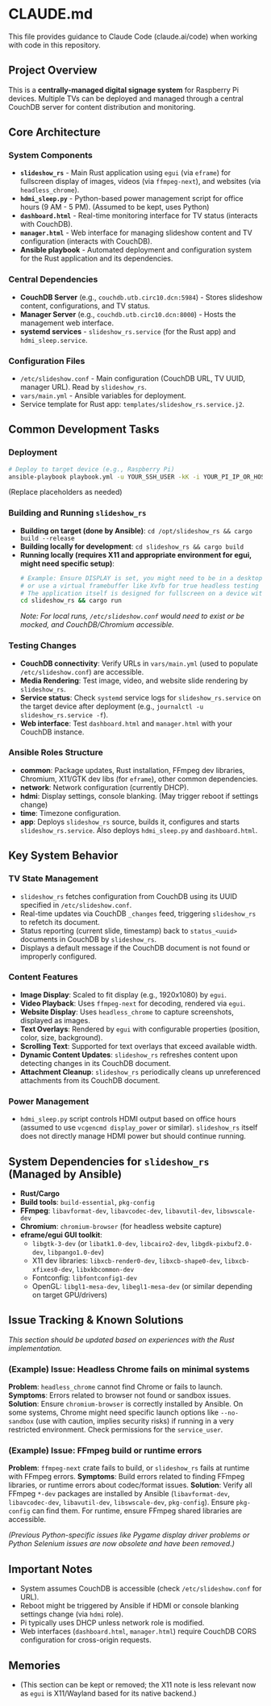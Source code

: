 # CLAUDE.md

This file provides guidance to Claude Code (claude.ai/code) when working with code in this repository.

## Project Overview

This is a **centrally-managed digital signage system** for Raspberry Pi devices. Multiple TVs can be deployed and managed through a central CouchDB server for content distribution and monitoring.

## Core Architecture

### System Components
- **`slideshow_rs`** - Main Rust application using `egui` (via `eframe`) for fullscreen display of images, videos (via `ffmpeg-next`), and websites (via `headless_chrome`).
- **`hdmi_sleep.py`** - Python-based power management script for office hours (9 AM - 5 PM). (Assumed to be kept, uses Python)
- **`dashboard.html`** - Real-time monitoring interface for TV status (interacts with CouchDB).
- **`manager.html`** - Web interface for managing slideshow content and TV configuration (interacts with CouchDB).
- **Ansible playbook** - Automated deployment and configuration system for the Rust application and its dependencies.

### Central Dependencies
- **CouchDB Server** (e.g., `couchdb.utb.circ10.dcn:5984`) - Stores slideshow content, configurations, and TV status.
- **Manager Server** (e.g., `couchdb.utb.circ10.dcn:8000`) - Hosts the management web interface.
- **systemd services** - `slideshow_rs.service` (for the Rust app) and `hdmi_sleep.service`.

### Configuration Files
- `/etc/slideshow.conf` - Main configuration (CouchDB URL, TV UUID, manager URL). Read by `slideshow_rs`.
- `vars/main.yml` - Ansible variables for deployment.
- Service template for Rust app: `templates/slideshow_rs.service.j2`.

## Common Development Tasks

### Deployment
```bash
# Deploy to target device (e.g., Raspberry Pi)
ansible-playbook playbook.yml -u YOUR_SSH_USER -kK -i YOUR_PI_IP_OR_HOSTNAME, -e ansible_python_interpreter=/usr/bin/python3
```
(Replace placeholders as needed)

### Building and Running `slideshow_rs`
- **Building on target (done by Ansible)**: `cd /opt/slideshow_rs && cargo build --release`
- **Building locally for development**: `cd slideshow_rs && cargo build`
- **Running locally (requires X11 and appropriate environment for egui, might need specific setup)**:
  ```bash
  # Example: Ensure DISPLAY is set, you might need to be in a desktop environment
  # or use a virtual framebuffer like Xvfb for true headless testing of the UI part.
  # The application itself is designed for fullscreen on a device with a display server.
  cd slideshow_rs && cargo run
  ```
  *Note: For local runs, `/etc/slideshow.conf` would need to exist or be mocked, and CouchDB/Chromium accessible.*

### Testing Changes
- **CouchDB connectivity**: Verify URLs in `vars/main.yml` (used to populate `/etc/slideshow.conf`) are accessible.
- **Media Rendering**: Test image, video, and website slide rendering by `slideshow_rs`.
- **Service status**: Check `systemd` service logs for `slideshow_rs.service` on the target device after deployment (e.g., `journalctl -u slideshow_rs.service -f`).
- **Web interface**: Test `dashboard.html` and `manager.html` with your CouchDB instance.

### Ansible Roles Structure
- **common**: Package updates, Rust installation, FFmpeg dev libraries, Chromium, X11/GTK dev libs (for `eframe`), other common dependencies.
- **network**: Network configuration (currently DHCP).
- **hdmi**: Display settings, console blanking. (May trigger reboot if settings change)
- **time**: Timezone configuration.
- **app**: Deploys `slideshow_rs` source, builds it, configures and starts `slideshow_rs.service`. Also deploys `hdmi_sleep.py` and `dashboard.html`.

## Key System Behavior

### TV State Management
- `slideshow_rs` fetches configuration from CouchDB using its UUID specified in `/etc/slideshow.conf`.
- Real-time updates via CouchDB `_changes` feed, triggering `slideshow_rs` to refetch its document.
- Status reporting (current slide, timestamp) back to `status_<uuid>` documents in CouchDB by `slideshow_rs`.
- Displays a default message if the CouchDB document is not found or improperly configured.

### Content Features
- **Image Display**: Scaled to fit display (e.g., 1920x1080) by `egui`.
- **Video Playback**: Uses `ffmpeg-next` for decoding, rendered via `egui`.
- **Website Display**: Uses `headless_chrome` to capture screenshots, displayed as images.
- **Text Overlays**: Rendered by `egui` with configurable properties (position, color, size, background).
- **Scrolling Text**: Supported for text overlays that exceed available width.
- **Dynamic Content Updates**: `slideshow_rs` refreshes content upon detecting changes in its CouchDB document.
- **Attachment Cleanup**: `slideshow_rs` periodically cleans up unreferenced attachments from its CouchDB document.

### Power Management
- `hdmi_sleep.py` script controls HDMI output based on office hours (assumed to use `vcgencmd display_power` or similar). `slideshow_rs` itself does not directly manage HDMI power but should continue running.

## System Dependencies for `slideshow_rs` (Managed by Ansible)
- **Rust/Cargo**
- **Build tools**: `build-essential`, `pkg-config`
- **FFmpeg**: `libavformat-dev`, `libavcodec-dev`, `libavutil-dev`, `libswscale-dev`
- **Chromium**: `chromium-browser` (for headless website capture)
- **eframe/egui GUI toolkit**:
    - `libgtk-3-dev` (or `libatk1.0-dev`, `libcairo2-dev`, `libgdk-pixbuf2.0-dev`, `libpango1.0-dev`)
    - X11 dev libraries: `libxcb-render0-dev`, `libxcb-shape0-dev`, `libxcb-xfixes0-dev`, `libxkbcommon-dev`
    - Fontconfig: `libfontconfig1-dev`
    - OpenGL: `libgl1-mesa-dev`, `libegl1-mesa-dev` (or similar depending on target GPU/drivers)

## Issue Tracking & Known Solutions

*This section should be updated based on experiences with the Rust implementation.*

### (Example) Issue: Headless Chrome fails on minimal systems
**Problem**: `headless_chrome` cannot find Chrome or fails to launch.
**Symptoms**: Errors related to browser not found or sandbox issues.
**Solution**: Ensure `chromium-browser` is correctly installed by Ansible. On some systems, Chrome might need specific launch options like `--no-sandbox` (use with caution, implies security risks) if running in a very restricted environment. Check permissions for the `service_user`.

### (Example) Issue: FFmpeg build or runtime errors
**Problem**: `ffmpeg-next` crate fails to build, or `slideshow_rs` fails at runtime with FFmpeg errors.
**Symptoms**: Build errors related to finding FFmpeg libraries, or runtime errors about codec/format issues.
**Solution**: Verify all FFmpeg `*-dev` packages are installed by Ansible (`libavformat-dev`, `libavcodec-dev`, `libavutil-dev`, `libswscale-dev`, `pkg-config`). Ensure `pkg-config` can find them. For runtime, ensure FFmpeg shared libraries are accessible.

*(Previous Python-specific issues like Pygame display driver problems or Python Selenium issues are now obsolete and have been removed.)*

## Important Notes

- System assumes CouchDB is accessible (check `/etc/slideshow.conf` for URL).
- Reboot might be triggered by Ansible if HDMI or console blanking settings change (via `hdmi` role).
- Pi typically uses DHCP unless network role is modified.
- Web interfaces (`dashboard.html`, `manager.html`) require CouchDB CORS configuration for cross-origin requests.

## Memories

- (This section can be kept or removed; the X11 note is less relevant now as `egui` is X11/Wayland based for its native backend.)